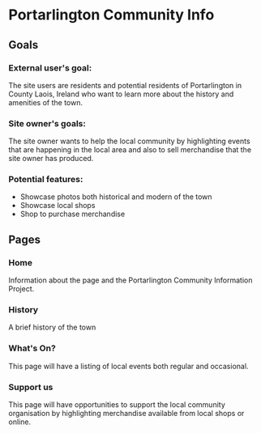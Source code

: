# Portarlington Community Info

## Goals
### External user's goal:

The site users are residents and potential residents of Portarlington in County Laois, Ireland who want to learn more about the history and amenities of the town. 

### Site owner's goals:
The site owner wants to help the local community by highlighting events that are happening in the local area and also to sell merchandise that the site owner has produced. 

### Potential features: 
* Showcase photos both historical and modern of the town
* Showcase local shops
* Shop to purchase merchandise 

## Pages
### Home
Information about the page and the Portarlington Community Information Project.

### History 
A brief history of the town 

### What's On?
This page will have a listing of local events both regular and occasional.

### Support us
This page will have opportunities to support the local community organisation by highlighting merchandise available from local shops or online.
